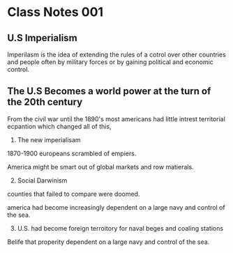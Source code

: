 # Class Notes 001

## U.S Imperialism
Imperilasm is the idea of extending the rules of a cotrol over other countries and people often by military forces or by gaining political and economic control.

## The U.S Becomes a world power at the turn of the  20th century
From the civil war until the 1890's most americans had little intrest territorial ecpantion which changed all of this,





1. The new imperialisam

1870-1900 europeans scrambled of empiers.

America might be smart out of global markets and row matierals.

2. Social Darwinism

counties that failed to compare were doomed.

america had become increasingly dependent on a large navy and control of the sea.

3. U.S. had become foreign terroitory for naval beges and coaling stations

Belife that properity dependent on a large navy and control of the sea.